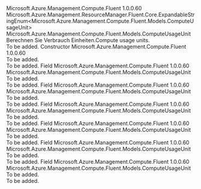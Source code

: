 <Type Name="ComputeUsageUnit" FullName="Microsoft.Azure.Management.Compute.Fluent.Models.ComputeUsageUnit">
  <TypeSignature Language="C#" Value="public class ComputeUsageUnit : Microsoft.Azure.Management.ResourceManager.Fluent.Core.ExpandableStringEnum&lt;Microsoft.Azure.Management.Compute.Fluent.Models.ComputeUsageUnit&gt;" />
  <TypeSignature Language="ILAsm" Value=".class public auto ansi beforefieldinit ComputeUsageUnit extends Microsoft.Azure.Management.ResourceManager.Fluent.Core.ExpandableStringEnum`1&lt;class Microsoft.Azure.Management.Compute.Fluent.Models.ComputeUsageUnit&gt;" />
  <TypeSignature Language="DocId" Value="T:Microsoft.Azure.Management.Compute.Fluent.Models.ComputeUsageUnit" />
  <TypeSignature Language="VB.NET" Value="Public Class ComputeUsageUnit&#xA;Inherits ExpandableStringEnum(Of ComputeUsageUnit)" />
  <TypeSignature Language="F#" Value="type ComputeUsageUnit = class&#xA;    inherit ExpandableStringEnum&lt;ComputeUsageUnit&gt;" />
  <AssemblyInfo>
    <AssemblyName>Microsoft.Azure.Management.Compute.Fluent</AssemblyName>
    <AssemblyVersion>1.0.0.60</AssemblyVersion>
  </AssemblyInfo>
  <Base>
    <BaseTypeName>Microsoft.Azure.Management.ResourceManager.Fluent.Core.ExpandableStringEnum&lt;Microsoft.Azure.Management.Compute.Fluent.Models.ComputeUsageUnit&gt;</BaseTypeName>
    <BaseTypeArguments>
      <BaseTypeArgument TypeParamName="!0">Microsoft.Azure.Management.Compute.Fluent.Models.ComputeUsageUnit</BaseTypeArgument>
    </BaseTypeArguments>
  </Base>
  <Interfaces />
  <Docs>
    <summary>
            <span data-ttu-id="75ee5-101">Berechnen Sie Verbrauch Einheiten.</span><span class="sxs-lookup"><span data-stu-id="75ee5-101">Compute usage units.</span></span>
            </summary>
    <remarks>To be added.</remarks>
  </Docs>
  <Members>
    <Member MemberName=".ctor">
      <MemberSignature Language="C#" Value="public ComputeUsageUnit ();" />
      <MemberSignature Language="ILAsm" Value=".method public hidebysig specialname rtspecialname instance void .ctor() cil managed" />
      <MemberSignature Language="DocId" Value="M:Microsoft.Azure.Management.Compute.Fluent.Models.ComputeUsageUnit.#ctor" />
      <MemberSignature Language="VB.NET" Value="Public Sub New ()" />
      <MemberType>Constructor</MemberType>
      <AssemblyInfo>
        <AssemblyName>Microsoft.Azure.Management.Compute.Fluent</AssemblyName>
        <AssemblyVersion>1.0.0.60</AssemblyVersion>
      </AssemblyInfo>
      <Parameters />
      <Docs>
        <summary>To be added.</summary>
        <remarks>To be added.</remarks>
      </Docs>
    </Member>
    <Member MemberName="Bytes">
      <MemberSignature Language="C#" Value="public static readonly Microsoft.Azure.Management.Compute.Fluent.Models.ComputeUsageUnit Bytes;" />
      <MemberSignature Language="ILAsm" Value=".field public static initonly class Microsoft.Azure.Management.Compute.Fluent.Models.ComputeUsageUnit Bytes" />
      <MemberSignature Language="DocId" Value="F:Microsoft.Azure.Management.Compute.Fluent.Models.ComputeUsageUnit.Bytes" />
      <MemberSignature Language="VB.NET" Value="Public Shared ReadOnly Bytes As ComputeUsageUnit " />
      <MemberSignature Language="F#" Value=" staticval mutable Bytes : Microsoft.Azure.Management.Compute.Fluent.Models.ComputeUsageUnit" Usage="Microsoft.Azure.Management.Compute.Fluent.Models.ComputeUsageUnit.Bytes" />
      <MemberType>Field</MemberType>
      <AssemblyInfo>
        <AssemblyName>Microsoft.Azure.Management.Compute.Fluent</AssemblyName>
        <AssemblyVersion>1.0.0.60</AssemblyVersion>
      </AssemblyInfo>
      <ReturnValue>
        <ReturnType>Microsoft.Azure.Management.Compute.Fluent.Models.ComputeUsageUnit</ReturnType>
      </ReturnValue>
      <Docs>
        <summary>To be added.</summary>
        <remarks>To be added.</remarks>
      </Docs>
    </Member>
    <Member MemberName="BytesPerSecond">
      <MemberSignature Language="C#" Value="public static readonly Microsoft.Azure.Management.Compute.Fluent.Models.ComputeUsageUnit BytesPerSecond;" />
      <MemberSignature Language="ILAsm" Value=".field public static initonly class Microsoft.Azure.Management.Compute.Fluent.Models.ComputeUsageUnit BytesPerSecond" />
      <MemberSignature Language="DocId" Value="F:Microsoft.Azure.Management.Compute.Fluent.Models.ComputeUsageUnit.BytesPerSecond" />
      <MemberSignature Language="VB.NET" Value="Public Shared ReadOnly BytesPerSecond As ComputeUsageUnit " />
      <MemberSignature Language="F#" Value=" staticval mutable BytesPerSecond : Microsoft.Azure.Management.Compute.Fluent.Models.ComputeUsageUnit" Usage="Microsoft.Azure.Management.Compute.Fluent.Models.ComputeUsageUnit.BytesPerSecond" />
      <MemberType>Field</MemberType>
      <AssemblyInfo>
        <AssemblyName>Microsoft.Azure.Management.Compute.Fluent</AssemblyName>
        <AssemblyVersion>1.0.0.60</AssemblyVersion>
      </AssemblyInfo>
      <ReturnValue>
        <ReturnType>Microsoft.Azure.Management.Compute.Fluent.Models.ComputeUsageUnit</ReturnType>
      </ReturnValue>
      <Docs>
        <summary>To be added.</summary>
        <remarks>To be added.</remarks>
      </Docs>
    </Member>
    <Member MemberName="Count">
      <MemberSignature Language="C#" Value="public static readonly Microsoft.Azure.Management.Compute.Fluent.Models.ComputeUsageUnit Count;" />
      <MemberSignature Language="ILAsm" Value=".field public static initonly class Microsoft.Azure.Management.Compute.Fluent.Models.ComputeUsageUnit Count" />
      <MemberSignature Language="DocId" Value="F:Microsoft.Azure.Management.Compute.Fluent.Models.ComputeUsageUnit.Count" />
      <MemberSignature Language="VB.NET" Value="Public Shared ReadOnly Count As ComputeUsageUnit " />
      <MemberSignature Language="F#" Value=" staticval mutable Count : Microsoft.Azure.Management.Compute.Fluent.Models.ComputeUsageUnit" Usage="Microsoft.Azure.Management.Compute.Fluent.Models.ComputeUsageUnit.Count" />
      <MemberType>Field</MemberType>
      <AssemblyInfo>
        <AssemblyName>Microsoft.Azure.Management.Compute.Fluent</AssemblyName>
        <AssemblyVersion>1.0.0.60</AssemblyVersion>
      </AssemblyInfo>
      <ReturnValue>
        <ReturnType>Microsoft.Azure.Management.Compute.Fluent.Models.ComputeUsageUnit</ReturnType>
      </ReturnValue>
      <Docs>
        <summary>To be added.</summary>
        <remarks>To be added.</remarks>
      </Docs>
    </Member>
    <Member MemberName="CountsPerSecond">
      <MemberSignature Language="C#" Value="public static readonly Microsoft.Azure.Management.Compute.Fluent.Models.ComputeUsageUnit CountsPerSecond;" />
      <MemberSignature Language="ILAsm" Value=".field public static initonly class Microsoft.Azure.Management.Compute.Fluent.Models.ComputeUsageUnit CountsPerSecond" />
      <MemberSignature Language="DocId" Value="F:Microsoft.Azure.Management.Compute.Fluent.Models.ComputeUsageUnit.CountsPerSecond" />
      <MemberSignature Language="VB.NET" Value="Public Shared ReadOnly CountsPerSecond As ComputeUsageUnit " />
      <MemberSignature Language="F#" Value=" staticval mutable CountsPerSecond : Microsoft.Azure.Management.Compute.Fluent.Models.ComputeUsageUnit" Usage="Microsoft.Azure.Management.Compute.Fluent.Models.ComputeUsageUnit.CountsPerSecond" />
      <MemberType>Field</MemberType>
      <AssemblyInfo>
        <AssemblyName>Microsoft.Azure.Management.Compute.Fluent</AssemblyName>
        <AssemblyVersion>1.0.0.60</AssemblyVersion>
      </AssemblyInfo>
      <ReturnValue>
        <ReturnType>Microsoft.Azure.Management.Compute.Fluent.Models.ComputeUsageUnit</ReturnType>
      </ReturnValue>
      <Docs>
        <summary>To be added.</summary>
        <remarks>To be added.</remarks>
      </Docs>
    </Member>
    <Member MemberName="Percent">
      <MemberSignature Language="C#" Value="public static readonly Microsoft.Azure.Management.Compute.Fluent.Models.ComputeUsageUnit Percent;" />
      <MemberSignature Language="ILAsm" Value=".field public static initonly class Microsoft.Azure.Management.Compute.Fluent.Models.ComputeUsageUnit Percent" />
      <MemberSignature Language="DocId" Value="F:Microsoft.Azure.Management.Compute.Fluent.Models.ComputeUsageUnit.Percent" />
      <MemberSignature Language="VB.NET" Value="Public Shared ReadOnly Percent As ComputeUsageUnit " />
      <MemberSignature Language="F#" Value=" staticval mutable Percent : Microsoft.Azure.Management.Compute.Fluent.Models.ComputeUsageUnit" Usage="Microsoft.Azure.Management.Compute.Fluent.Models.ComputeUsageUnit.Percent" />
      <MemberType>Field</MemberType>
      <AssemblyInfo>
        <AssemblyName>Microsoft.Azure.Management.Compute.Fluent</AssemblyName>
        <AssemblyVersion>1.0.0.60</AssemblyVersion>
      </AssemblyInfo>
      <ReturnValue>
        <ReturnType>Microsoft.Azure.Management.Compute.Fluent.Models.ComputeUsageUnit</ReturnType>
      </ReturnValue>
      <Docs>
        <summary>To be added.</summary>
        <remarks>To be added.</remarks>
      </Docs>
    </Member>
    <Member MemberName="Seconds">
      <MemberSignature Language="C#" Value="public static readonly Microsoft.Azure.Management.Compute.Fluent.Models.ComputeUsageUnit Seconds;" />
      <MemberSignature Language="ILAsm" Value=".field public static initonly class Microsoft.Azure.Management.Compute.Fluent.Models.ComputeUsageUnit Seconds" />
      <MemberSignature Language="DocId" Value="F:Microsoft.Azure.Management.Compute.Fluent.Models.ComputeUsageUnit.Seconds" />
      <MemberSignature Language="VB.NET" Value="Public Shared ReadOnly Seconds As ComputeUsageUnit " />
      <MemberSignature Language="F#" Value=" staticval mutable Seconds : Microsoft.Azure.Management.Compute.Fluent.Models.ComputeUsageUnit" Usage="Microsoft.Azure.Management.Compute.Fluent.Models.ComputeUsageUnit.Seconds" />
      <MemberType>Field</MemberType>
      <AssemblyInfo>
        <AssemblyName>Microsoft.Azure.Management.Compute.Fluent</AssemblyName>
        <AssemblyVersion>1.0.0.60</AssemblyVersion>
      </AssemblyInfo>
      <ReturnValue>
        <ReturnType>Microsoft.Azure.Management.Compute.Fluent.Models.ComputeUsageUnit</ReturnType>
      </ReturnValue>
      <Docs>
        <summary>To be added.</summary>
        <remarks>To be added.</remarks>
      </Docs>
    </Member>
  </Members>
</Type>